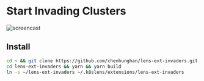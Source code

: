 # Start Invading Clusters

![screencast](screencast_256.gif)

## Install

```bash
cd ~ && git clone https://github.com/chenhunghan/lens-ext-invaders.git
cd lens-ext-invaders && yarn && yarn build
ln -s ~/lens-ext-invaders ~/.k8slens/extensions/lens-ext-invaders
```
